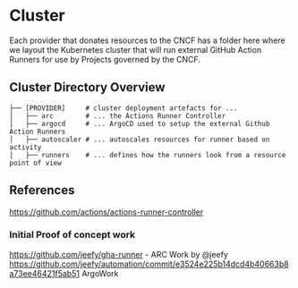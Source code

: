 # Cluster

Each provider that donates resources to the CNCF has a folder here where we layout the Kubernetes cluster that will 
run external GitHub Action Runners for use by Projects governed by the CNCF.


## Cluster Directory Overview

``` shell
├── [PROVIDER]     # cluster deployment artefacts for ...
│   ├── arc        # ... the Actions Runner Controller
│   ├── argocd     # ... ArgoCD used to setup the external Github Action Runners
│   ├── autoscaler # ... autoscales resources for runner based on activity 
│   ├── runners    # ... defines how the runners look from a resource point of view    
```

## References
https://github.com/actions/actions-runner-controller


### Initial Proof of concept work
https://github.com/jeefy/gha-runner - ARC Work by @jeefy
https://github.com/jeefy/automation/commit/e3524e225b14dcd4b40663b8a73ee46421f5ab51 ArgoWork
